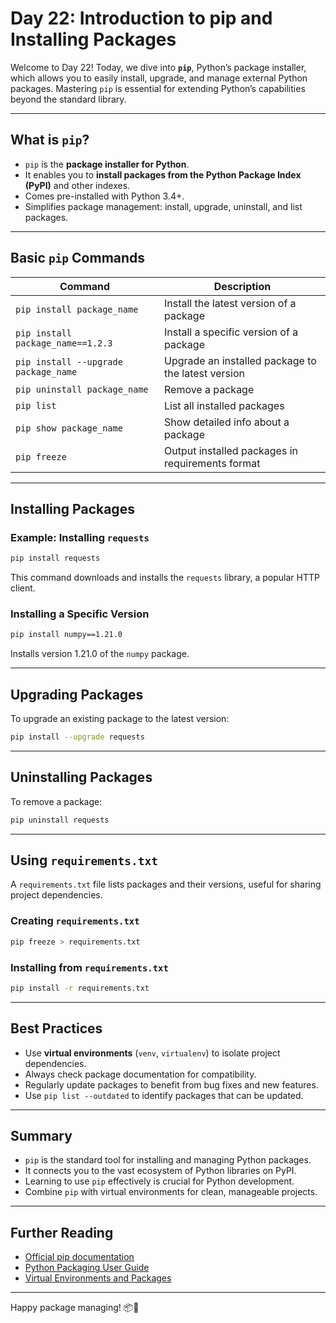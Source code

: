 # Day 22: Introduction to pip and Installing Packages

Welcome to Day 22! Today, we dive into **`pip`**, Python’s package installer, which allows you to easily install, upgrade, and manage external Python packages. Mastering `pip` is essential for extending Python’s capabilities beyond the standard library.

---

## What is `pip`?

- `pip` is the **package installer for Python**.
- It enables you to **install packages from the Python Package Index (PyPI)** and other indexes.
- Comes pre-installed with Python 3.4+.
- Simplifies package management: install, upgrade, uninstall, and list packages.

---

## Basic `pip` Commands

| Command                          | Description                                  |
|---------------------------------|----------------------------------------------|
| `pip install package_name`       | Install the latest version of a package      |
| `pip install package_name==1.2.3`| Install a specific version of a package      |
| `pip install --upgrade package_name` | Upgrade an installed package to the latest version |
| `pip uninstall package_name`     | Remove a package                             |
| `pip list`                      | List all installed packages                   |
| `pip show package_name`          | Show detailed info about a package            |
| `pip freeze`                    | Output installed packages in requirements format |

---

## Installing Packages

### Example: Installing `requests`

```bash
pip install requests
```

This command downloads and installs the `requests` library, a popular HTTP client.

### Installing a Specific Version

```bash
pip install numpy==1.21.0
```

Installs version 1.21.0 of the `numpy` package.

---

## Upgrading Packages

To upgrade an existing package to the latest version:

```bash
pip install --upgrade requests
```

---

## Uninstalling Packages

To remove a package:

```bash
pip uninstall requests
```

---

## Using `requirements.txt`

A `requirements.txt` file lists packages and their versions, useful for sharing project dependencies.

### Creating `requirements.txt`

```bash
pip freeze > requirements.txt
```

### Installing from `requirements.txt`

```bash
pip install -r requirements.txt
```

---

## Best Practices

- Use **virtual environments** (`venv`, `virtualenv`) to isolate project dependencies.
- Always check package documentation for compatibility.
- Regularly update packages to benefit from bug fixes and new features.
- Use `pip list --outdated` to identify packages that can be updated.

---

## Summary

- `pip` is the standard tool for installing and managing Python packages.
- It connects you to the vast ecosystem of Python libraries on PyPI.
- Learning to use `pip` effectively is crucial for Python development.
- Combine `pip` with virtual environments for clean, manageable projects.

---

## Further Reading

- [Official pip documentation](https://pip.pypa.io/en/stable/)
- [Python Packaging User Guide](https://packaging.python.org/tutorials/installing-packages/)
- [Virtual Environments and Packages](https://docs.python.org/3/tutorial/venv.html)

---

Happy package managing! 📦🐍
